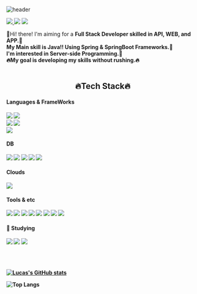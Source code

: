  <div>
  
![header](https://capsule-render.vercel.app/api?type=waving&color=0:bfbdf4,100:fcdae4&fontColor=ffffff&height=200&section=header&text=Lucas%20Kang&fontSize=70&animation=fadeIn&fontAlign=25&fontAlignY=38&desc=WEB%20Developer&descAlignY=43&descAlign=60)
</div>

<!-- # Welcome to EveryOne👋 -->
<div align="center">
<!-- <p><h1>Welcome to EveryOne👋</h1></p> -->
</div>
<!--
**swings134man/swings134man** is a ✨ _special_ ✨ repository because its `README.md` (this file) appears on your GitHub profile.

TODO: gitlab wiki solution study

- 🔭 I’m currently working on ...
- 🌱 I’m currently learning ...
- 👯 I’m looking to collaborate on ...
- 🤔 I’m looking for help with ...
- 💬 Ask me about ...
- 📫 How to reach me: ...
- 😄 Pronouns: ...
- ⚡ Fun fact: ...
-->
<p>
<!-- 블로그  -->
<a href="https://lucas-owner.tistory.com" target="_blank">
<img src="https://img.shields.io/badge/Tech_Blog-ff69b4?style=flat-square&logo=Tistory&logoColor=000000"/>
</a>
<!-- 이메일 -->
<a href="mailto:swings134@gmail.com" target="_blank"><img src="https://img.shields.io/badge/swings134@gmail.com-EA4335?style=flat-square&logo=Gmail&logoColor=white"/></a>
<!-- 방문자수   -->
<a href="https://github.com/seondal"><img src="https://hits.seeyoufarm.com/api/count/incr/badge.svg?url=https://github.com/swings134man&count_bg=%23000000&title_bg=%23000000&icon=github.svg&icon_color=%23E7E7E7&title=GitHub&edge_flat=false)"/></a>
</p>

<!-- introduce -->
<p>
  🎃Hi! there! I'm aiming for a <b>Full Stack Developer<b/> skilled in API, WEB, and APP.🚀<br/>
  My Main skill is <b>Java!!</b> Using <b>Spring & SpringBoot</b> Frameworks.🍃 <br/>
  I'm interested in Server-side Programming.🙈<br/>
  🔥<b>My goal is developing my skills without rushing.<b/>🔥 <br/><br/>  
</p>
 
<!--  skill  TODO: UPDATE -->
<div align="center">
<p><h2>🔥Tech Stack🔥</h2></p>
</div>
  
#### Languages & FrameWorks
<p>
<!--   <img src="https://img.shields.io/badge/Java-FA7343?style=flat-square&logo=Java&logoColor=white"/> -->
  <img src="https://img.shields.io/badge/JAVA-007396?style=flat-square&logo=JAVA&logoColor=white"/>
  <img src="https://img.shields.io/badge/Javascript-F7DF1E?style=flat-square&amp;logo=Javascript&amp;logoColor=black"/>
<!--    <img src="https://img.shields.io/badge/jQuery-0796AD?style=flat-square&logo=jQuery&logoColor=white"/> -->
<!--   <img src="https://img.shields.io/badge/CSS3-1572B6?style=flat-square&amp;logo=CSS3&amp;logoColor=white"/> -->
<!--   <img src="https://img.shields.io/badge/HTML5-E34F26?style=flat-square&amp;logo=HTML5&amp;logoColor=white"/> -->
<!--   <img src="https://img.shields.io/badge/Swift-FA7343?style=flat-square&logo=Swift&logoColor=white"/> <br/> -->
  <br>
<!--  framework  -->
  <img src="https://img.shields.io/badge/Spring-6DB33F?style=flat-square&amp;logo=Spring&amp;logoColor=white"/>
  <img src="https://img.shields.io/badge/SpringBoot-6DB33F?style=flat-square&amp;logo=SpringBoot&amp;logoColor=white"/>
<!--   <img src="https://img.shields.io/badge/SpringBatch-6DB33F?style=flat-square&amp;logo=SpringBatch&amp;logoColor=white"/> -->
<!--   <img src="https://img.shields.io/badge/SpringSecurity-6DB33F?style=flat-square&amp;logo=SpringSecurity&amp;logoColor=white"/> -->
  <br>
<!--   <img src="https://img.shields.io/badge/React-61DAFB?style=flat-square&logo=React&logoColor=black"/> -->
  <img src="https://img.shields.io/badge/Vue.js-4FC08D?style=flat-square&logo=Vue.js&logoColor=white"/>
<!--   <img src="https://img.shields.io/badge/Android-3DDC84?style=flat-square&logo=Android&logoColor=white"/> -->
<!--   <img src="https://img.shields.io/badge/iOS-000000?style=flat-square&logo=iOS&logoColor=white"/>  -->
  <br/>
</p>  

#### DB  
<p>
  <img src="https://img.shields.io/badge/MariaDB-003545?style=flat-square&logo=MariaDB&logoColor=white"/>
  <img src="https://img.shields.io/badge/MySQL-4479A1?style=flat-square&logo=MySQL&logoColor=white"/>
  <img src="https://img.shields.io/badge/Oracle-F80000?style=flat-square&logo=MySQL&logoColor=white"/>
  <img src="https://img.shields.io/badge/Redis-DC382D?style=flat-square&amp;logo=Redis&amp;logoColor=white"/>
  <img src="https://img.shields.io/badge/MongoDB-47A248?style=flat-square&logo=MongoDB&logoColor=white"/>
<!--   <img src="https://img.shields.io/badge/FireBase-FFCA28?style=flat-square&logo=FireBase&logoColor=white"/> <br/> -->
</p>  

#### Clouds   
<p>
  <img src="https://img.shields.io/badge/AmazonAWS-232F3E?style=flat-square&logo=AmazonAWS&logoColor=white"/>
 
<!--    <img src="https://img.shields.io/badge/AmazonEC2-FF9900?style=flat-square&logo=AmazonEC2&logoColor=white"/> -->
<!--   <img src="https://img.shields.io/badge/AmazonS3-569A31?style=flat-square&logo=AmazonS3&logoColor=white"/> -->
<!--   <img src="https://img.shields.io/badge/AmazonRDS-527FFF?style=flat-square&logo=AmazonRDS&logoColor=white"/> -->
</P>  

#### Tools & etc
<p>
    <img src="https://img.shields.io/badge/Docker-2496ED?style=flat-square&amp;logo=Docker&amp;logoColor=white"/>
    <img src="https://img.shields.io/badge/Git-F05032?style=flat-square&amp;logo=Git&amp;logoColor=white"/>
    <img src="https://img.shields.io/badge/GitHub-181717?style=flat-square&amp;logo=GitHub&amp;logoColor=white"/>
    <img src="https://img.shields.io/badge/GitHubActions-2088FF?style=flat-square&amp;logo=GitHubActions&amp;logoColor=white"/>
    <img src="https://img.shields.io/badge/GitLab-FC6D26?style=flat-square&amp;logo=GitLab&amp;logoColor=white"/>
    <img src="https://img.shields.io/badge/Jira-0052CC?style=flat-square&amp;logo=Jira&amp;logoColor=white"/>
    <img src="https://img.shields.io/badge/Jenkins-D24939?style=flat-square&amp;logo=Jenkins&amp;logoColor=white"/>
<!--     <img src="https://img.shields.io/badge/Slack-4A154B?style=flat-square&amp;logo=Slack&amp;logoColor=white"/>
    <img src="https://img.shields.io/badge/Notion-000000?style=flat-square&amp;logo=Notion&amp;logoColor=white"/> -->
    <img src="https://img.shields.io/badge/IntelliJIDEA-000000?style=flat-square&amp;logo=IntelliJIDEA&amp;logoColor=white"/>
</p>
  
#### 💪 Studying  
<p>
  <img src="https://img.shields.io/badge/ApacheKafka-231F20?style=flat-square&amp;logo=ApacheKafka&amp;logoColor=white"/>
  <img src="https://img.shields.io/badge/ElasticStack-005571style=flat-square&amp;logo=ElasticStack&amp;logoColor=white"/>
  <img src="https://img.shields.io/badge/Elasticsearch-005571style=flat-square&amp;logo=Elasticsearch&amp;logoColor=white"/>
<!--   <img src="https://img.shields.io/badge/Python-3776AB?style=flat-square&amp;logo=Python&amp;logoColor=white"/> -->
  
</p>  
  </br></br>
  
<!--  stats : if first code deactive  move two second code  -->
<!-- ![lucas's GitHub stats](https://github-readme-stats-ruby-one.vercel.app/api?username=swings134man&show_icons=true&theme=github_dark) -->
[![Lucas's GitHub stats](https://github-readme-stats.vercel.app/api?username=swings134man&show_icons=true&theme=github_dark)]()
  

<!--  Language Used  -->  
![Top Langs](https://github-readme-stats.vercel.app/api/top-langs/?username=swings134man&layout=compact&theme=merko)


  
  
  
  
  
  
  
